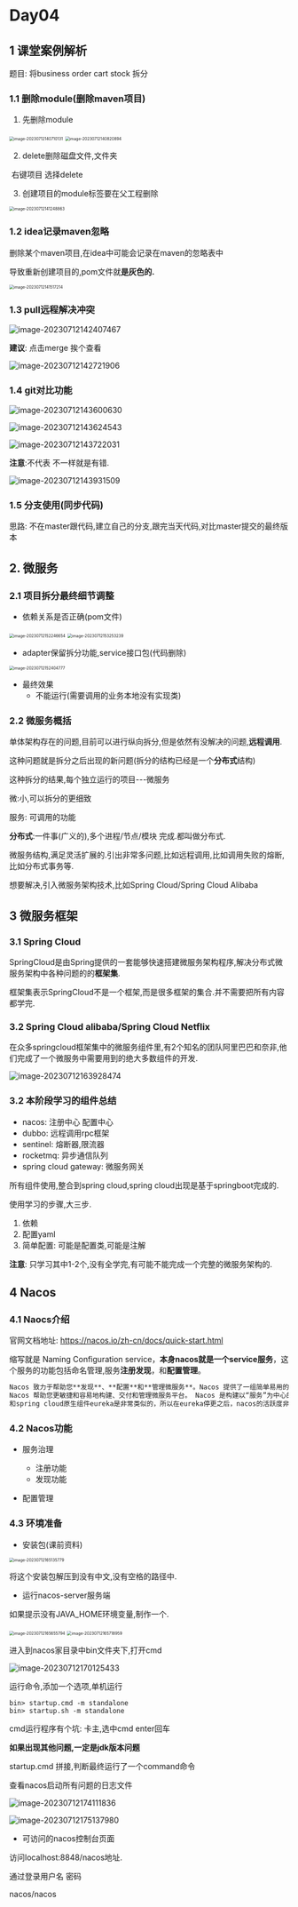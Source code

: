 # Day04

## 1 课堂案例解析

题目: 将business order cart stock 拆分

### 1.1 删除module(删除maven项目)

1. 先删除module

<img src="assets/image-20230712140710131.png" alt="image-20230712140710131" style="zoom:50%;" />

<img src="assets/image-20230712140820894.png" alt="image-20230712140820894" style="zoom:50%;" />

2. delete删除磁盘文件,文件夹

​	右键项目 选择delete

3. 创建项目的module标签要在父工程删除

<img src="assets/image-20230712141248863.png" alt="image-20230712141248863" style="zoom:50%;" />

### 1.2 idea记录maven忽略

删除某个maven项目,在idea中可能会记录在maven的忽略表中

导致重新创建项目的,pom文件就**是灰色的.**

<img src="assets/image-20230712141517214.png" alt="image-20230712141517214" style="zoom:50%;" />

### 1.3  pull远程解决冲突

![image-20230712142407467](assets/image-20230712142407467.png)

**建议**: 点击merge 挨个查看

![image-20230712142721906](assets/image-20230712142721906.png)

### 1.4 git对比功能

![image-20230712143600630](assets/image-20230712143600630.png)

![image-20230712143624543](assets/image-20230712143624543.png)

![image-20230712143722031](assets/image-20230712143722031.png)

**注意**:不代表 不一样就是有错.

![image-20230712143931509](assets/image-20230712143931509.png)

### 1.5 分支使用(同步代码)

思路: 不在master跟代码,建立自己的分支,跟完当天代码,对比master提交的最终版本

## 2. 微服务

### 2.1 项目拆分最终细节调整

- 依赖关系是否正确(pom文件)

<img src="assets/image-20230712152246654.png" alt="image-20230712152246654" style="zoom:50%;" />

<img src="assets/image-20230712153253239.png" alt="image-20230712153253239" style="zoom:50%;" />

- adapter保留拆分功能,service接口包(代码删除)

<img src="assets/image-20230712152404777.png" alt="image-20230712152404777" style="zoom:50%;" />

- 最终效果
  - 不能运行(需要调用的业务本地没有实现类)

### 2.2 微服务概括

单体架构存在的问题,目前可以进行纵向拆分,但是依然有没解决的问题,**远程调用**.

这种问题就是拆分之后出现的新问题(拆分的结构已经是一个**分布式**结构)

这种拆分的结果,每个独立运行的项目---微服务

微:小,可以拆分的更细致

服务: 可调用的功能

**分布式**:一件事(广义的),多个进程/节点/模块 完成.都叫做分布式.

微服务结构,满足灵活扩展的.引出非常多问题,比如远程调用,比如调用失败的熔断,比如分布式事务等.

想要解决,引入微服务架构技术,比如Spring Cloud/Spring Cloud Alibaba

## 3 微服务框架

### 3.1 Spring Cloud

SpringCloud是由Spring提供的一套能够快速搭建微服务架构程序,解决分布式微服务架构中各种问题的的**框架集**.

框架集表示SpringCloud不是一个框架,而是很多框架的集合.并不需要把所有内容都学完.

### 3.2 Spring Cloud alibaba/Spring Cloud Netflix

在众多springcloud框架集中的微服务组件里,有2个知名的团队阿里巴巴和奈非,他们完成了一个微服务中需要用到的绝大多数组件的开发.

![image-20230712163928474](assets/image-20230712163928474.png)

### 3.2 本阶段学习的组件总结

- nacos: 注册中心 配置中心
- dubbo: 远程调用rpc框架
- sentinel: 熔断器,限流器
- rocketmq: 异步通信队列
- spring cloud gateway: 微服务网关

所有组件使用,整合到spring cloud,spring cloud出现是基于springboot完成的.

使用学习的步骤,大三步.

1. 依赖
2. 配置yaml
3. 简单配置: 可能是配置类,可能是注解

**注意**: 只学习其中1-2个,没有全学完,有可能不能完成一个完整的微服务架构的.

## 4 Nacos

### 4.1 Naocs介绍

官网文档地址: https://nacos.io/zh-cn/docs/quick-start.html

缩写就是 Naming Configuration service，**本身nacos就是一个service服务**，这个服务的功能包括命名管理,服务**注册发现**，和**配置管理**。

```txt
Nacos 致力于帮助您**发现**、**配置**和**管理微服务**。Nacos 提供了一组简单易用的特性集，帮助您快速实现动态服务发现、服务配置、服务元数据及流量管理。
Nacos 帮助您更敏捷和容易地构建、交付和管理微服务平台。 Nacos 是构建以“服务”为中心的现代应用架构 (例如微服务范式、云原生范式) 的服务基础设施。
和spring cloud原生组件eureka是非常类似的，所以在eureka停更之后，nacos的活跃度非常高，无论从应用还是性能都是首选替代品。
```

### 4.2 Nacos功能

- 服务治理
  - 注册功能
  - 发现功能

- 配置管理

### 4.3 环境准备

- 安装包(课前资料)

<img src="assets/image-20230712165135779.png" alt="image-20230712165135779" style="zoom:50%;" />

将这个安装包解压到没有中文,没有空格的路径中.

- 运行nacos-server服务端

如果提示没有JAVA_HOME环境变量,制作一个.

<img src="assets/image-20230712165655794.png" alt="image-20230712165655794" style="zoom:50%;" />

<img src="assets/image-20230712165718959.png" alt="image-20230712165718959" style="zoom:50%;" />

进入到nacos家目录中bin文件夹下,打开cmd

![image-20230712170125433](assets/image-20230712170125433.png)

运行命令,添加一个选项,单机运行

```shell
bin> startup.cmd -m standalone
bin> startup.sh -m standalone
```

cmd运行程序有个坑: 卡主,选中cmd enter回车

**如果出现其他问题,一定是jdk版本问题**

startup.cmd 拼接,判断最终运行了一个command命令

查看nacos启动所有问题的日志文件

![image-20230712174111836](assets/image-20230712174111836.png)

![image-20230712175137980](assets/image-20230712175137980.png)

- 可访问的nacos控制台页面

访问localhost:8848/nacos地址.

通过登录用户名 密码

nacos/nacos



























